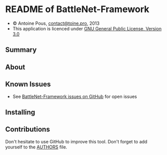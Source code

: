 README of BattleNet-Framework
=============================

* &copy; Antoine Pous, contact@toine.pro, 2013
* This application is licenced under [GNU General Public License, Version 3.0]

Summary
-------

About
-----

Known Issues
------------

* See [BattleNet-Framework issues on GitHub] for open issues

Installing
----------

Contributions
-------------

Don't hesitate to use GitHub to improve this tool. Don't forget to add yourself to the [AUTHORS] file.

[BattleNet-Framework issues on GitHub]: http://github.com/resmo/BattleNet-Framework/issues
[GNU General Public License, Version 3.0]: http://www.gnu.org/licenses/gpl-3.0-standalone.html
[AUTHORS]: https://github.com/ToinePro/BattleNet-Framework/blob/master/AUTHORS
